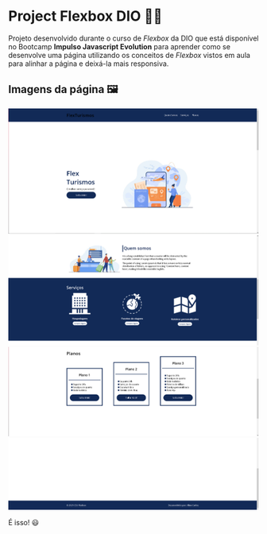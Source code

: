 # Project Flexbox DIO 👨‍🎓

Projeto desenvolvido durante o curso de *Flexbox* da DIO que está disponível no Bootcamp **Impulso Javascript Evolution** para aprender como se desenvolve uma página utilizando os conceitos de *Flexbox* vistos em aula para alinhar a página e deixá-la mais responsiva.

## Imagens da página 🖼️

![Foto 1](./flex-projeto/images/prints/foto-1.png)
![Foto 2](./flex-projeto/images/prints/foto-2.png)
![Foto 3](./flex-projeto/images/prints/foto-3.png)
![Foto 4](./flex-projeto/images/prints/foto-4.png)

É isso! 😃
